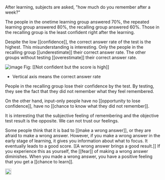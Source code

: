 
After learning, subjects are asked, "how much do you remember after a week?"

The people in the onetime learning group answered 70%, the repeated learning group answered 80%, the recalling group answered 60%. Those in the recalling group is the least confident right after the learning.

Despite the low [[confidence]], the correct answer rate of the test is the highest. This misunderstanding is interesting. Only the people in the recalling group [[underestimate]] their correct answer rate. The other groups without testing [[overestimate]] their correct answer rate.

![image](https://gyazo.com/8f63c3f40fa50dc5214c504c4d5e9dba/thumb/1000)
Fig: [[Not confident but the score is high]]

- Vertical axis means the correct answer rate

People in the recalling group lose their confidence by the test. By testing, they see the fact that they did not remember what they feel remembered.

On the other hand, input-only people have no [[opportunity to lose confidence]], have no [[chance to know what they did not remember]].

It is interesting that the subjective feeling of remembering and the objective test result is the opposite. We can not trust our feelings.


Some people think that it is bad to [[make a wrong answer]], or they are afraid to make a wrong answer. However, if you make a wrong answer in the early stage of learning, it gives you information about what to focus. It eventually leads to a good score. [[A wrong answer brings a good result.]] If you experience this as yourself, the [[fear]] of making a wrong answer diminishes. When you made a wrong answer, you have a positive feeling that you get a [[chance to learn]].

<img src='https://scrapbox.io/api/pages/nishio/en/icon' alt='en.icon' height="19.5"/>